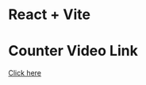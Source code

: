 # React + Vite
# Counter Video Link
<a href="https://drive.google.com/file/d/1mJbedh9QSbT2WyCNDy3m1rPr4-UWB-p7/view?usp=sharing">Click here</a>
